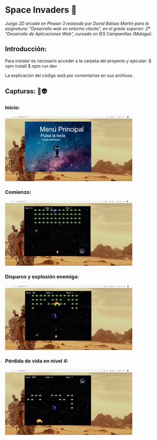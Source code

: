 # Space Invaders 👾

_Juego 2D arcade en Phaser 3 reaizado por David Balsas Martín para la asignatura: “Desarrollo web en entorno cliente”, en el grado superior: 2º “Desarrollo de Aplicaciones Web”, cursado en IES Campanillas (Málaga)._
## Introducción:

Para instalar es necesario acceder a la carpeta del proyecto y ejecutar:
$ npm install
$ npm run dev

La explicación del código está por comentarios en sus archivos.

## Capturas: 🚀👽
### Inicio:
<img src="imagenes/inicio.png" width="420">

### Comienzo:
<img src="imagenes/comienzo.png" width="420">

### Disparos y explosión enemiga:
<img src="imagenes/disparo_explosion.png" width="420">

### Pérdida de vida en nivel 4:
<img src="imagenes/nivel4_explosion.png" width="420">


